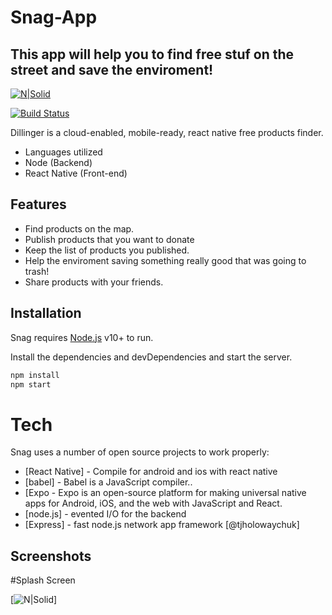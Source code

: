 # Snag-App

## This app will help you to find free stuf on the street and save the enviroment! 

[![N|Solid](https://www.inforprize.com/wp-content/uploads/2018/04/logoSmall-e1583266011737.png)](https://nodesource.com/products/nsolid)

[![Build Status](https://travis-ci.org/joemccann/dillinger.svg?branch=master)](https://travis-ci.org/joemccann/dillinger)

Dillinger is a cloud-enabled, mobile-ready, react native free products finder.

- Languages utilized
- Node (Backend)
- React Native (Front-end)

## Features

- Find products on the map.
- Publish products that you want to donate
- Keep the list of products you published.
- Help the enviroment saving something really good that was going to trash!
- Share products with your friends. 

## Installation

Snag requires [Node.js](https://nodejs.org/) v10+ to run.

Install the dependencies and devDependencies and start the server.

```sh
npm install
npm start
```
# Tech

Snag uses a number of open source projects to work properly:

- [React Native] - Compile for android and ios with react native
- [babel] - Babel is a JavaScript compiler..
- [Expo - Expo is an open-source platform for making universal native apps for Android, iOS, and the web with JavaScript and React.
- [node.js] - evented I/O for the backend
- [Express] - fast node.js network app framework [@tjholowaychuk]

## Screenshots
#Splash Screen


[![N|Solid](http://www.inforprize.com/wp-content/uploads/2021/07/IMG_7346.jpg)]
